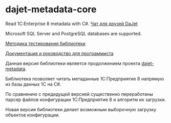 # dajet-metadata-core
Read 1C:Enterprise 8 metadata with C#. [Чат для друзей DaJet](https://t.me/dajet_studio_group)

Microsoft SQL Server and PostgreSQL databases are supported.

[Методика тестирования библиотеки](https://github.com/zhichkin/dajet-metadata-core/blob/main/doc/checklist/README.md)

[Документация и руководство для программиста](https://github.com/zhichkin/dajet-metadata-core/blob/main/doc/README.md)

Данная версия библиотеки является продолжением проекта [dajet-metadata](https://github.com/zhichkin/dajet-metadata).

Библиотека позволяет читать метаданные 1С:Предприятие 8 напрямую из базы данных 1С на C#.

По сравнению с предидущей версией существенно переработаны парсер файлов конфигурации 1С:Предприятие 8 и алгоритм их загрузки.

Новая версия библиотеки делает возможным выборочную загрузку объектов конфигурации.
